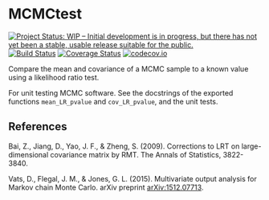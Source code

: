 # MCMCtest

[![Project Status: WIP – Initial development is in progress, but there has not yet been a stable, usable release suitable for the public.](http://www.repostatus.org/badges/latest/wip.svg)](http://www.repostatus.org/#wip)
[![Build Status](https://travis-ci.org/tpapp/MCMC_LR_Tests.jl.svg?branch=master)](https://travis-ci.org/tpapp/MCMC_LR_Tests.jl)
[![Coverage Status](https://coveralls.io/repos/tpapp/MCMC_LR_Tests.jl/badge.svg?branch=master&service=github)](https://coveralls.io/github/tpapp/MCMC_LR_Tests.jl?branch=master)
[![codecov.io](http://codecov.io/github/tpapp/MCMC_LR_Tests.jl/coverage.svg?branch=master)](http://codecov.io/github/tpapp/MCMC_LR_Tests.jl?branch=master)

Compare the mean and covariance of a MCMC sample to a known value using a likelihood ratio test.

For unit testing MCMC software. See the docstrings of the exported functions `mean_LR_pvalue` and `cov_LR_pvalue`, and the unit tests.

## References

Bai, Z., Jiang, D., Yao, J. F., & Zheng, S. (2009). Corrections to LRT on large-dimensional covariance matrix by RMT. The Annals of Statistics, 3822-3840.

Vats, D., Flegal, J. M., & Jones, G. L. (2015). Multivariate output analysis for Markov chain Monte Carlo. arXiv preprint [arXiv:1512.07713](https://arxiv.org/abs/1512.07713).
